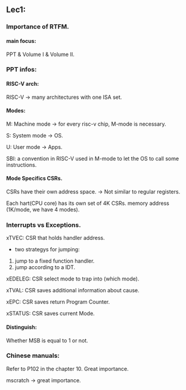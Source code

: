 ## Lec1:
### Importance of RTFM.
#### main focus:
PPT & Volume I & Volume II.
### PPT infos:
#### RISC-V arch:
RISC-V -> many architectures with one ISA set.
#### Modes:
M: Machine mode -> for every risc-v chip, M-mode is necessary.

S: System mode -> OS.

U: User mode -> Apps.

SBI: a convention in RISC-V used in M-mode to let the OS to call some instructions.
#### Mode Specifics CSRs.
CSRs have their own address space. -> Not similar to regular registers.

Each hart(CPU core) has its own set of 4K CSRs. memory address (1K/mode, we have 4 modes).
### Interrupts vs Exceptions.
xTVEC: CSR that holds handler address.
- two strategys for jumping: 
1. jump to a fixed function handler. 
2. jump according to a IDT.

xEDELEG: CSR select mode to trap into (which mode).

xTVAL: CSR saves additional information about cause.

xEPC: CSR saves return Program Counter.

xSTATUS: CSR saves current Mode.

#### Distinguish:
Whether MSB is equal to 1 or not.

### Chinese manuals:
Refer to P102 in the chapter 10. Great importance.

mscratch -> great importance.
